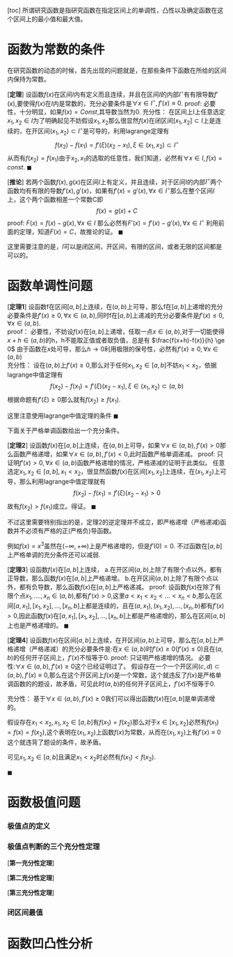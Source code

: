 [toc]
所谓研究函数是指研究函数在指定区间上的单调性，凸性以及确定函数在这个区间上的最小值和最大值。

# 函数为常数的条件
在研究函数的动态的时候，首先出现的问题就是，在那些条件下函数在所给的区间内保持为常数。

[**定理**]
设函数$f(x)$在区间$I$内有定义而且连续，并且在区间$I$的内部$I^{\circ}$有有限导数$f'(x)$,要使得$f(x)$在$I$内是常数的，充分必要条件是$\forall x \in I^{\circ},f'(x) \equiv 0$.
proof:
必要性，十分明显，如果$f(x)=Const$,其导数当然为0.
充分性：
在区间上I上任意选定$x_1,x_2 \in I$为了明确起见不妨假设$x_1,x_2$那么很显然$f(x)$在闭区间$[x_1,x_2] \subset I$上是连续的，在开区间$(x_1,x_2) \subset I^{\circ}$是可导的，利用lagrange定理有
$$f(x_2)-f(x_1)=f'(\xi)(x_2-x_1),\xi \in (x_1,x_2) \subset I^{\circ}$$
从而有$f(x_2)=f(x_1)$由于$x_2,x_1$的选取的任意性，我们知道，必然有$\forall x \in I,f(x)=const$.
$\blacksquare$


[**推论**]
若两个函数$f(x),g(x)$在区间$I$上有定义，并且连续，对于区间I的内部$I^{\circ}$两个函数均有有限的导数$f'(x),g'(x)$，如果有$f'(x)=g'(x),\forall x \in I^{\circ}$那么在整个区间$I$上，这个两个函数相差一个常数C即
$$f(x)=g(x)+C$$
proof:
$F(x)=f(x)-g(x),\forall x \in I$
那么必然有$F'(x)=f'(x)-g'(x),\forall x \in I^{\circ}$
利用前面的定理，知道$F(x)=C$，故推论的证。
$\blacksquare$



这里需要注意的是，$I$可以是闭区间，开区间，有限的区间，或者无限的区间都是可以的。


# 函数单调性问题
[**定理1**]
设函数f在区间$[a,b]$上连续，在$(a,b)$上可导，那么f在$[a,b]$上递增的充分必要条件是$f'(x) \ge 0,\forall x \in (a,b)$,同时f在$[a,b]$上递减的充分必要条件是$f'(x) \le 0 ,\forall x \in (a,b)$.  
proof：
必要性，不妨设$f(x)$在$[a,b]$上递增，任取一点$x \in (a,b)$,对于一切能使得$x + h \in (a,b)$的h，h不能取正值或者取负值，总是有
$\frac{f(x+h)-f(x)}{h} \ge 0$
由于函数在$x$处可导，那么$h \to 0$利用极限的保号性，必然有$f'(x) \ge 0,\forall x \in (a,b)$  
充分性：
设在$(a,b)$上$f'(x) \ge 0$,那么对于任何$x_1,x_2 \in [a,b]$不妨$x_1 < x_2$，依据lagrange中值定理有
$$f(x_2)-f(x_1)=f'(\xi)(x_2-x_1), \xi \in (x_1,x_2) \subset (a,b)$$
根据命题有$f'(\xi) \ge 0$那么就有$f(x_2) \ge f(x_1)$.

这里注意使用lagrange中值定理的条件
$\blacksquare$

下面关于严格单调函数给出一个充分条件。

[**定理2**]
设函数$f(x)$在$[a,b]$上连续，在$(a,b)$上可导，如果$\forall x \in (a,b),f'(x) >0$那么函数严格递增，如果$\forall x \in (a,b),f'(x) <0$,此时函数严格单调递减。
proof:
只证明$f'(x) >0,\forall x \in (a,b)$函数严格递增的情况，严格递减的证明于此类似。
任意选定$x_1 ,x_2 \in [a,b],x_1 < x_2$，很显然函数$f(x)$在区间$[x_1,x_2]$上连续，在$(x_1,x_2)$上可导，那么利用lagrange中值定理就有
$$f(x_2)-f(x_1)=f'(\xi)(x_2-x_1) >0$$
故有$f(x_2) > f(x_1)$成立。得证。
$\blacksquare$

不过这里需要特别指出的是，定理2的逆定理并不成立，即严格递增（严格递减)函数并不必须有严格的正(严格负)导函数。

例如$f(x)=x^3$虽然在$(-\infty,+\infty)$上是严格递增的，但是$f'(0)=0$.
不过函数在$[a,b]$上严格单调的充分条件还可以减弱.

[**定理3**]
设函数$f(x)$在$[a,b]$上连续，
a.在开区间$(a,b)$上除了有限个点以外，都有正导数，那么函数$f(x)$在$[a,b]$上严格递增。
b.在开区间$(a,b)$上除了有限个点以外，都有负导数，那么函数$f(x)$在$[a,b]$上严格递减。
proof:
设函数$f(x)$在除了有限个点$x_1,....,x_n \in (a,b)$,都有$f'(x) >0$,这里$a< x_1 <x_2<...<x_n < b$,那么在区间$[a,x_1],[x_1,x_2],...,[x_n,b]$上都是连续的，且在$(a,x_1),(x_1,x_2),...,(x_n,b)$都有$f'(x) >0$,因此函数$f(x)$在$[a,x_1],[x_1,x_2],...,[x_n,b]$上都是严格递增的，那么在区间$[a,b]$上也是严格递增的。
$\blacksquare$

[**定理4**]
设函数$f(x)$在区间$[a,b]$上连续，在开区间$(a,b)$上可导，那么在$[a,b]$上严格递增（严格递减）的充分必要条件是:在$x \in (a,b)$时$f'(x) \ge 0(f'(x) \le 0)$且在$(a,b)$的任何开子区间上，$f'(x)$不恒等于0.
proof:
只证明严格递增的情况。
必要性:$\forall x \in (a,b),f'(x) \ge 0$这个已经证明过了。
假设存在一个一个开区间$(c,d) \subset (a,b),f'(x) \equiv 0$,那么在这个开区间上$f(x)$是一个常数，这个就违反了$f(x)$是严格单调函数的的题设，故矛盾，可见此时$(a,b)$的任何开子区间上，$f'(x)$不恒等于0.

充分性：
基于$\forall x \in (a,b),f'(x) \ge 0$我们可以得出函数$f(x)$在$[a,b]$是单调递增的。

假设存在$x_1< x_2 ,x_1,x_2 \in [a,b]$有$f(x_1) =f(x_2)$那么对于$x \in [x_1,x_2]$必然有$f(x_1)=f(x)=f(x_2)$,这个表明在$(x_1,x_2)$上函数$f(x)$为常数，从而在$(x_1,x_2)$上有$f'(x) \equiv 0$这个就违背了题设的条件，故矛盾。

可见$x_1,x_2 \in [a,b]$且满足$x_1 < x_2$时必然有$f(x_1) < f(x_2)$.

$\blacksquare$

# 函数极值问题

### 极值点的定义

### 极值点判断的三个充分性定理

[**第一充分性定理**]

[**第二充分性定理**]

[**第三充分性定理**]

### 闭区间最值

# 函数凹凸性分析

